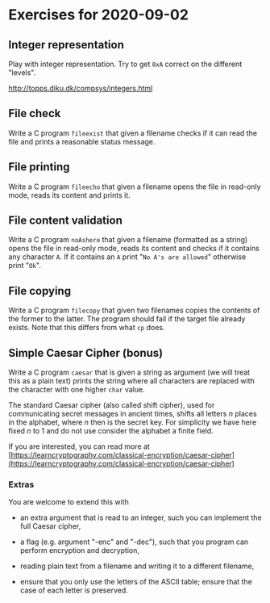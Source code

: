 # Exercises for 2020-09-02

## Integer representation
Play with integer representation. Try to get `0xA` correct on the different "levels".

http://topps.diku.dk/compsys/integers.html

## File check

Write a C program `fileexist` that given a filename checks if it can
read the file and prints a reasonable status message.

## File printing

Write a C program `fileecho` that given a filename opens the file in
read-only mode, reads its content and prints it.

## File content validation

Write a C program `noAshere` that given a filename (formatted as a
string) opens the file in read-only mode, reads its content and
checks if it contains any character `A`. If it contains an `A` print
"`No A's are allowed`" otherwise print "`Ok`".

## File copying

Write a C program `filecopy` that given two filenames copies the
contents of the former to the latter.  The program should fail if the
target file already exists.  Note that this differs from what `cp`
does.

## Simple Caesar Cipher (bonus)

Write a C program `caesar` that is given a string as argument (we will
treat this as a plain text) prints the string where all characters are
replaced with the character with one higher `char` value.

The standard Caesar cipher (also called shift cipher), used for
communicating secret messages in ancient times, shifts all letters _n_
places in the alphabet, where _n_ then is the secret key. For
simplicity we have here fixed _n_ to 1 and do not use consider the
alphabet a finite field.

If you are interested, you can read more at
[https://learncryptography.com/classical-encryption/caesar-cipher](https://learncryptography.com/classical-encryption/caesar-cipher)

### Extras

You are welcome to extend this with

  * an extra argument that is read to an integer, such you can
    implement the full Caesar cipher,

  * a flag (e.g. argument "-enc" and "-dec"), such that you program
    can perform encryption and decryption,

  * reading plain text from a filename and writing it to a different
    filename,

  * ensure that you only use the letters of the ASCII table; ensure
    that the case of each letter is preserved.
